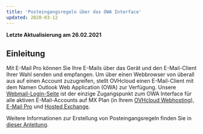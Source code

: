 ```yaml
---
title: 'Posteingangsregeln über das OWA Interface'
updated: 2020-03-12
---
```


**Letzte Aktualisierung am 26.02.2021**

## Einleitung

Mit E-Mail Pro können Sie Ihre E-Mails über das Gerät und den E-Mail-Client Ihrer Wahl senden und empfangen. Um über einen Webbrowser von überall aus auf einen Account zuzugreifen, stellt OVHcloud einen E-Mail-Client mit dem Namen Outlook Web Application (OWA) zur Verfügung. Unsere [Webmail-Login-Seite](https://www.ovhcloud.com/de/mail/) ist der einzige Zugangspunkt zum OWA Interface für alle aktiven E-Mail-Accounts auf MX Plan (in Ihrem [OVHcloud Webhosting](https://www.ovhcloud.com/de/web-hosting/)), [E-Mail Pro](https://www.ovhcloud.com/de/emails/email-pro/) und [Hosted Exchange](https://www.ovhcloud.com/de/emails/hosted-exchange/).

Weitere Informationen zur Erstellung von Posteingangsregeln finden Sie in [dieser Anleitung](/pages/web/microsoft-collaborative-solutions/creating-inbox-rules-in-owa).
